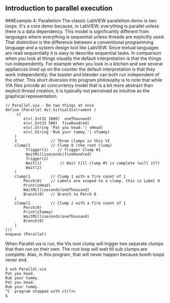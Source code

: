 ## Introduction to parallel execution

###Example 4: Parallelism
The classic LabVIEW parallelism demo is two loops. It's a core demo because, in LabVIEW, everything is parallel unless there is a data dependency. This model is significantly different from languages where everything is sequential unless threads are explicitly used. That distinction is the difference between a conventional programming language and a system design tool like LabVIEW. 
Since textual languages are read sequentially it is easy to describe sequential tasks. In comparison when you look at things visually the default interpretation is that the things run independently. For example when you look in a kitchen and see several appliances lined up on the counter the default interpretation is that they work independently; the toaster and blender can both run independent of the other. This short diversion into program philosophy is to note that while VIA files provide an concurrency model that is a bit more abstract than explicit thread creation, it is typically not perceived as intuitive as the graphical representation.


~~~{.via}
// Parallel.via - Do two things at once
define (Parallel dv(.VirtualInstrument (
     c(
        e(v(.Int32 1000)  oneThousand)
        e(v(.Int32 500)  fiveHundred)
        e(v(.String 'Pat you head.') sHead)
        e(v(.String 'Rub your tummy.') sTummy)
    ) 
    3               // Three clumps in this VI
    clump(1         // Clump 0 (the root clump)
         Trigger(1)    // Trigger Clump #1        
         WaitMilliseconds(fiveHundred)
         Trigger(2)     
         Wait(1)        // Wait till clump #1 is complete (will it?)
         Wait(2)
    )
    clump(1         // Clump 1 with a fire count of 1
        Perch(0)    // Labels are scoped to a clump, this is Label 0
        Print(sHead)
        WaitMilliseconds(oneThousand)
        Branch(0)   // Branch to Perch 0
    ) 
    clump(1         // Clump 2 with a fire count of 1
        Perch(0)
        Print(sTummy)
        WaitMilliseconds(oneThousand)
        Branch(0)
    )
)))
enqueue (Parallel)
~~~

When Parallel.via is run, the VIs root clump will trigger two separate clumps that then run on their own. The root loop will wait till sub clumps are complete. Alas, in this program, that will never happen because booth loops never end.

~~~{.via}
$ esh Parallel.via
Pat you head.
Rub your tummy.
Pat you head.
Rub your tummy.
^C  program stopped with ctrl+c
$
~~~
